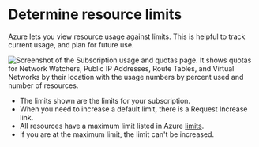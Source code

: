# Determine resource limits

Azure lets you view resource usage against limits. This is helpful to track current usage, and plan for future use.

![Screenshot of the Subscription usage and quotas page. It shows quotas for Network Watchers, Public IP Addresses, Route Tables, and Virtual Networks by their location with the usage numbers by percent used and number of resources.](https://learn.microsoft.com/en-us/training/wwl-azure/use-azure-resource-manager/media/check-resource-limits-4f522428.png)

- The limits shown are the limits for your subscription.
- When you need to increase a default limit, there is a Request Increase link.
- All resources have a maximum limit listed in Azure [limits](https://learn.microsoft.com/en-us/azure/azure-subscription-service-limits?toc=%2fazure%2fnetworking%2ftoc.json).
- If you are at the maximum limit, the limit can't be increased.